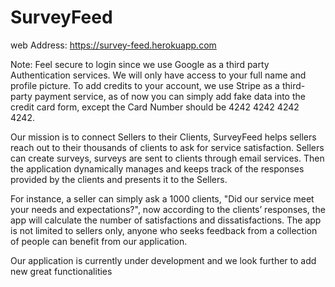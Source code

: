 # SurveyFeed

web Address: https://survey-feed.herokuapp.com

Note: Feel secure to login since we use Google as a third party Authentication services. We will only have access to your full name and profile picture. To add credits to your account, we use Stripe as a third-party payment service, as of now you can simply add fake data into the credit card form, except the Card Number should be 4242 4242 4242 4242.

Our mission is to connect Sellers to their Clients, SurveyFeed helps sellers reach out to their thousands of clients to ask for service satisfaction. Sellers can create surveys, surveys are sent to clients through email services. Then the application dynamically manages and keeps track of the responses provided by the clients and presents it to the Sellers. 

For instance, a seller can simply ask a 1000 clients, "Did our service meet your needs and expectations?", now according to the clients’ responses, the app will calculate the number of satisfactions and dissatisfactions. The app is not limited to sellers only, anyone who seeks feedback from a collection of people can benefit from our application.

Our application is currently under development and we look further to add new great functionalities
